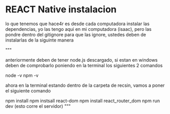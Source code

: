 # REACT Native instalacion 
lo que tenemos que hace4r es desde cada computadora instalar las dependencias, yo las tengo aqui en mi computadora (isaac), pero las pondre dentro del gitignore para que las ignore, ustedes deben de instalarlas de la siguinte manera 

"""

anteriormente deben de tener node.js descargado, si estan en windows deben de comprobarlo poniendo en la terminal los siguientes 2 comandos

node -v
npm -v

ahora en la terminal estando dentro de la carpeta de recsin, vamos a poner el siguiente comando 

npm install
npm instsall react-dom
npm install react_router_dom
npm run dev (esto corre el servidor)
"""
